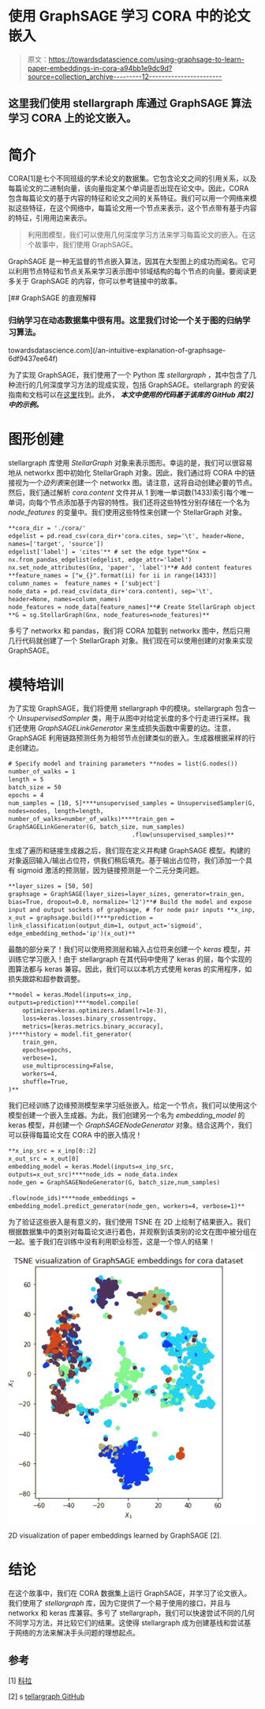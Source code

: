# 使用 GraphSAGE 学习 CORA 中的论文嵌入

> 原文：<https://towardsdatascience.com/using-graphsage-to-learn-paper-embeddings-in-cora-a94bb1e9dc9d?source=collection_archive---------12----------------------->

## 这里我们使用 stellargraph 库通过 GraphSAGE 算法学习 CORA 上的论文嵌入。

# **简介**

CORA[1]是七个不同班级的学术论文的数据集。它包含论文之间的引用关系，以及每篇论文的二进制向量，该向量指定某个单词是否出现在论文中。因此，CORA 包含每篇论文的基于内容的特征和论文之间的关系特征。我们可以用一个网络来模拟这些特征，在这个网络中，每篇论文用一个节点来表示，这个节点带有基于内容的特征，引用用边来表示。

> 利用图模型，我们可以使用几何深度学习方法来学习每篇论文的嵌入。在这个故事中，我们使用 GraphSAGE。

GraphSAGE 是一种无监督的节点嵌入算法，因其在大型图上的成功而闻名。它可以利用节点特征和节点关系来学习表示图中邻域结构的每个节点的向量。要阅读更多关于 GraphSAGE 的内容，你可以参考链接中的故事。

[](/an-intuitive-explanation-of-graphsage-6df9437ee64f) [## GraphSAGE 的直观解释

### 归纳学习在动态数据集中很有用。这里我们讨论一个关于图的归纳学习算法。

towardsdatascience.com](/an-intuitive-explanation-of-graphsage-6df9437ee64f) 

为了实现 GraphSAGE，我们使用了一个 Python 库 *stellargraph* ，其中包含了几种流行的几何深度学习方法的现成实现，包括 GraphSAGE。stellargraph 的安装指南和文档可以在[这里](https://stellargraph.readthedocs.io/en/stable/)找到。此外， ***本文中使用的代码基于该库的 GitHub 库[2]中的示例。***

# **图形创建**

stellargraph 库使用 *StellarGraph* 对象来表示图形。幸运的是，我们可以很容易地从 networkx 图中初始化 StellarGraph 对象。因此，我们通过将 CORA 中的链接视为一个*边列表*来创建一个 networkx 图。请注意，这将自动创建必要的节点。然后，我们通过解析 *cora.content* 文件并从 1 到唯一单词数(1433)索引每个唯一单词，向每个节点添加基于内容的特性。我们还将这些特性分别存储在一个名为 *node_features* 的变量中。我们使用这些特性来创建一个 StellarGraph 对象。

```
**cora_dir = './cora/'
edgelist = pd.read_csv(cora_dir+'cora.cites, sep='\t', header=None, names=['target', 'source'])
edgelist['label'] = 'cites'** # set the edge type**Gnx = nx.from_pandas_edgelist(edgelist, edge_attr='label')
nx.set_node_attributes(Gnx, 'paper', 'label')**# Add content features **feature_names = ["w_{}".format(ii) for ii in range(1433)]
column_names =  feature_names + ['subject']
node_data = pd.read_csv(data_dir+'cora.content), sep='\t', header=None, names=column_names)
node_features = node_data[feature_names]**# Create StellarGraph object
**G = sg.StellarGraph(Gnx, node_features=node_features)**
```

多亏了 networkx 和 pandas，我们将 CORA 加载到 networkx 图中，然后只用几行代码就创建了一个 StellarGraph 对象。我们现在可以使用创建的对象来实现 GraphSAGE。

# 模特培训

为了实现 GraphSAGE，我们将使用 stellargraph 中的模块。stellargraph 包含一个 *UnsupervisedSampler* 类，用于从图中对给定长度的多个行走进行采样。我们还使用 *GraphSAGELinkGenerator* 来生成损失函数中需要的边。注意，GraphSAGE 利用链路预测任务为相邻节点创建类似的嵌入。生成器根据采样的行走创建边。

```
# Specify model and training parameters **nodes = list(G.nodes())
number_of_walks = 1
length = 5
batch_size = 50
epochs = 4
num_samples = [10, 5]****unsupervised_samples = UnsupervisedSampler(G, nodes=nodes, length=length, number_of_walks=number_of_walks)****train_gen = GraphSAGELinkGenerator(G, batch_size, num_samples)
                                   .flow(unsupervised_samples)**
```

生成了遍历和链接生成器之后，我们现在定义并构建 GraphSAGE 模型。构建的对象返回输入/输出占位符，供我们稍后填充。基于输出占位符，我们添加一个具有 sigmoid 激活的预测层，因为链接预测是一个二元分类问题。

```
**layer_sizes = [50, 50]
graphsage = GraphSAGE(layer_sizes=layer_sizes, generator=train_gen, bias=True, dropout=0.0, normalize='l2')**# Build the model and expose input and output sockets of graphsage, # for node pair inputs **x_inp, x_out = graphsage.build()****prediction = link_classification(output_dim=1, output_act='sigmoid', edge_embedding_method='ip')(x_out)**
```

最酷的部分来了！我们可以使用预测层和输入占位符来创建一个 *keras* 模型，并训练它学习嵌入！由于 stellargraph 在其代码中使用了 keras 的层，每个实现的图算法都与 keras 兼容。因此，我们可以以本机方式使用 keras 的实用程序，如损失跟踪和超参数调整。

```
**model = keras.Model(inputs=x_inp, outputs=prediction)****model.compile(
    optimizer=keras.optimizers.Adam(lr=1e-3),
    loss=keras.losses.binary_crossentropy,
    metrics=[keras.metrics.binary_accuracy],
)****history = model.fit_generator(
    train_gen,
    epochs=epochs,
    verbose=1,
    use_multiprocessing=False,
    workers=4,
    shuffle=True,
)**
```

我们已经训练了边缘预测模型来学习纸张嵌入。给定一个节点，我们可以使用这个模型创建一个嵌入生成器。为此，我们创建另一个名为 *embedding_model* 的 keras 模型，并创建一个 *GraphSAGENodeGenerator* 对象。结合这两个，我们可以获得每篇论文在 CORA 中的嵌入情况！

```
**x_inp_src = x_inp[0::2]
x_out_src = x_out[0]
embedding_model = keras.Model(inputs=x_inp_src, outputs=x_out_src)****node_ids = node_data.index
node_gen = GraphSAGENodeGenerator(G, batch_size,num_samples) 
                                             .flow(node_ids)****node_embeddings = embedding_model.predict_generator(node_gen, workers=4, verbose=1)**
```

为了验证这些嵌入是有意义的，我们使用 TSNE 在 2D 上绘制了结果嵌入。我们根据数据集中的类别对每篇论文进行着色，并观察到该类别的论文在图中被分组在一起。鉴于我们在训练中没有利用职业标签，这是一个惊人的结果！

![](img/78f66e47b7cd8c910295534b9153af8e.png)

2D visualization of paper embeddings learned by GraphSAGE [2].

# 结论

在这个故事中，我们在 CORA 数据集上运行 GraphSAGE，并学习了论文嵌入。我们使用了 *stellargraph* 库，因为它提供了一个易于使用的接口，并且与 networkx 和 keras 库兼容。多亏了 stellargraph，我们可以快速尝试不同的几何不同学习方法，并比较它们的结果。这使得 stellargraph 成为创建基线和尝试基于网络的方法来解决手头问题的理想起点。

## 参考

[1] [科拉](https://relational.fit.cvut.cz/dataset/CORA)

[2] s [tellargraph GitHub](https://github.com/stellargraph/stellargraph/blob/master/demos/embeddings/embeddings-unsupervised-graphsage-cora.ipynb)